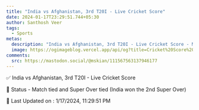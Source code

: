 ```yaml
---
title: "India vs Afghanistan, 3rd T20I - Live Cricket Score"
date: 2024-01-17T23:29:51.744+05:30
author: Santhosh Veer
tags:
  - Sports
metas:
  description: "India vs Afghanistan, 3rd T20I - Live Cricket Score - Match tied and Super Over tied (India won the 2nd Super Over)"
  image: https://ogimageblog.vercel.app/api/og?title=Cricket%20Score%20%F0%9F%8F%8F
comments:
  src: https://mastodon.social/@mskian/111567563137946177
---
```


✅ India vs Afghanistan, 3rd T20I - Live Cricket Score

📑 Status - Match tied and Super Over tied (India won the 2nd Super Over)

<!--more-->

📝 Last Updated on : 1/17/2024, 11:29:51 PM

